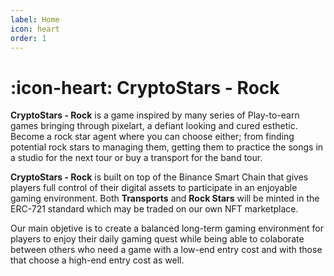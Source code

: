 ```yaml
---
label: Home
icon: heart
order: 1
---
```


# :icon-heart: CryptoStars - Rock

**CryptoStars - Rock** is a game inspired by many series of Play-to-earn games bringing through pixelart, a defiant looking and cured esthetic. Become a rock star agent where you can choose either; from finding potential rock stars to managing them, getting them to practice the songs in a studio for the next tour or buy a transport for the band tour.

**CryptoStars - Rock** is built on top of the Binance Smart Chain that gives players full control of their digital assets to participate in an enjoyable gaming environment. Both **Transports** and **Rock Stars** will be minted in the ERC-721 standard which may be traded on our own NFT marketplace.

Our main objetive is to create a balanced long-term gaming environment for players to enjoy their daily gaming quest while being able to colaborate between others who need a game with a low-end entry cost and with those that choose a high-end entry cost as well.

